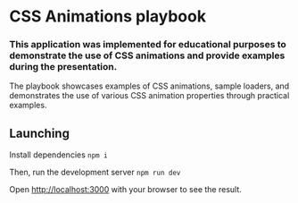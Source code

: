 # CSS Animations playbook

### This application was implemented for educational purposes to demonstrate the use of CSS animations and provide examples during the presentation.

The playbook showcases examples of CSS animations, sample loaders, and demonstrates the use of various CSS animation properties through practical examples.

## Launching
Install dependencies `npm i`

Then, run the development server `npm run dev`

Open [http://localhost:3000](http://localhost:3000) with your browser to see the result.
